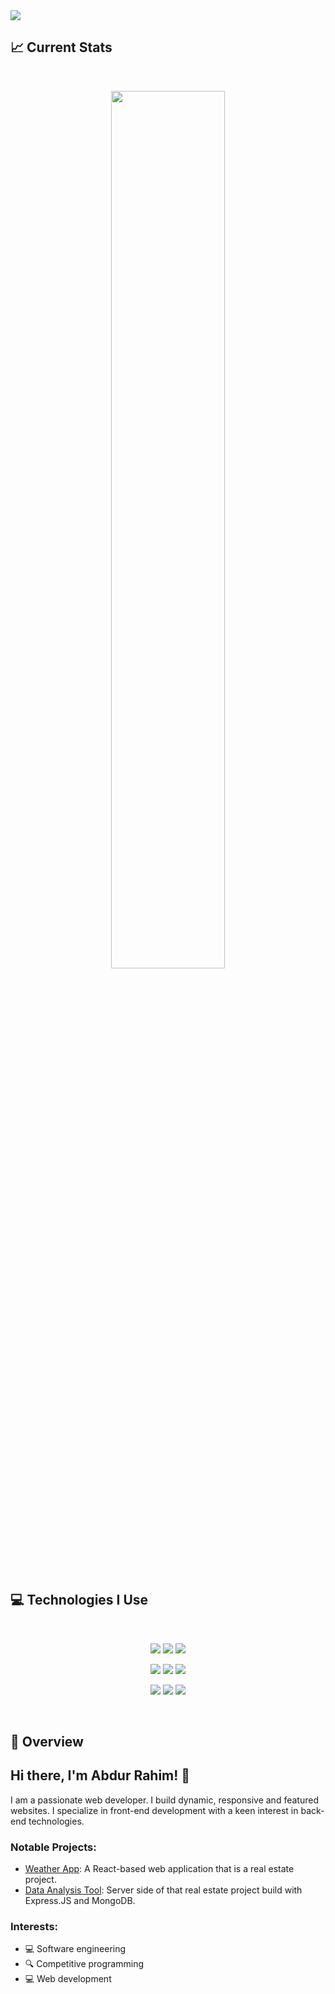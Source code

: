 <a href="https://www.linkedin.com/in/rahim-ashraf">
<img src="https://i.ibb.co/h7Mt1Pg/Rahim-Web-developer.gif" />
</a> 

## :chart_with_upwards_trend: Current Stats
<br />
<p align="center">
  <img width="60%" src="https://github-readme-streak-stats.herokuapp.com?user=Rahim-Ashraf&theme=react&hide_border=true&background=0D1117&stroke=0D1117&fire=FF1CF7&sideLabels=00F0FF&currStreakNum=00F0FF&ring=FF1CF7&currStreakLabel=00F0FF&sideNums=00F0FF" />
</p>
</br>

## :computer: Technologies I Use

<br>
<p align="center">
<img src="https://github.com/mir-hussain/mir-hussain/blob/main/images/icons/HTML.png"/>
<img src="https://github.com/mir-hussain/mir-hussain/blob/main/images/icons/css.png"/>
<img src="https://github.com/mir-hussain/mir-hussain/blob/main/images/icons/JavaScript.png"/>
</p>
<p align="center">
<img src="https://github.com/mir-hussain/mir-hussain/blob/main/images/icons/react.png"/>
<img src="https://github.com/mir-hussain/mir-hussain/blob/main/images/icons/tailwind.png"/>
<img src="https://github.com/mir-hussain/mir-hussain/blob/main/images/icons/firebase.png"/>
</p>
<p align="center">
<img src="https://github.com/mir-hussain/mir-hussain/blob/main/images/icons/node.png"/>
<img src="https://github.com/mir-hussain/mir-hussain/blob/main/images/icons/express.png"/>
<img src="https://github.com/mir-hussain/mir-hussain/blob/main/images/icons/mongo.png"/>
</p>
<br/>

## :eyes: Overview 
## Hi there, I'm Abdur Rahim! 👋

I am a passionate web developer. I build dynamic, responsive and featured websites. I specialize in front-end development with a keen interest in back-end technologies.

### Notable Projects:
- [Weather App](https://github.com/Rahim-Ashraf/dream-dwellings-client): A React-based web application that is a real estate project.
- [Data Analysis Tool](https://github.com/Rahim-Ashraf/dream-dwellings-server): Server side of that real estate project build with Express.JS and MongoDB.

### Interests:
- 💻 Software engineering
- 🔍 Competitive programming
- 💻 Web development
<br />
